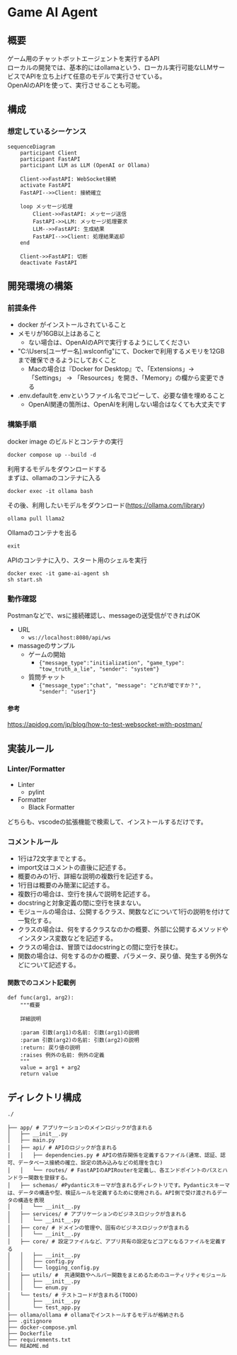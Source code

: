 #  Game AI Agent
## 概要
ゲーム用のチャットボットエージェントを実行するAPI  
ローカルの開発では、基本的にはollamaという、ローカル実行可能なLLMサービスでAPIを立ち上げて任意のモデルで実行させている。  
OpenAIのAPIを使って、実行させることも可能。
## 構成
### 想定しているシーケンス
```mermaid
sequenceDiagram
    participant Client
    participant FastAPI
    participant LLM as LLM (OpenAI or Ollama)

    Client->>FastAPI: WebSocket接続
    activate FastAPI
    FastAPI-->>Client: 接続確立
    
    loop メッセージ処理
        Client->>FastAPI: メッセージ送信
        FastAPI->>LLM: メッセージ処理要求
        LLM-->>FastAPI: 生成結果
        FastAPI-->>Client: 処理結果返却
    end
    
    Client->>FastAPI: 切断
    deactivate FastAPI
```
## 開発環境の構築
### 前提条件
- docker がインストールされていること
- メモリが16GB以上はあること
    - ない場合は、OpenAIのAPIで実行するようにしてください
- "C:\Users\[ユーザー名]\.wslconfig"にて、Dockerで利用するメモリを12GBまで確保できるようにしておくこと
    - Macの場合は『Docker for Desktop』で、「Extensions」-> 「Settings」 -> 「Resources」を開き、「Memory」の欄から変更できる
- .env.defaultを.envというファイル名でコピーして、必要な値を埋めること
    - OpenAI関連の箇所は、OpenAIを利用しない場合はなくても大丈夫です
### 構築手順
docker image のビルドとコンテナの実行  
```
docker compose up --build -d
```
利用するモデルをダウンロードする  
まずは、ollamaのコンテナに入る  
```
docker exec -it ollama bash
```

その後、利用したいモデルをダウンロード(https://ollama.com/library)  
```
ollama pull llama2
```

Ollamaのコンテナを出る  
```
exit
```

APIのコンテナに入り、スタート用のシェルを実行  
```
docker exec -it game-ai-agent sh
sh start.sh
```

### 動作確認
Postmanなどで、wsに接続確認し、messageの送受信ができればOK
- URL
    - `ws://localhost:8080/api/ws`
- massageのサンプル
    - ゲームの開始
        - `{"message_type":"initialization", "game_type": "tow_truth_a_lie", "sender": "system"}`
    - 質問チャット
        - `{"message_type":"chat", "message": "どれが嘘ですか？", "sender": "user1"}`
#### 参考
https://apidog.com/jp/blog/how-to-test-websocket-with-postman/
## 実装ルール
### Linter/Formatter
- Linter
    - pylint
- Formatter
    - Black Formatter

どちらも、vscodeの拡張機能で検索して、インストールするだけです。
### コメントルール
- 1行は72文字までとする。
- import文はコメントの直後に記述する。
- 概要のみの1行、詳細な説明の複数行を記述する。
- 1行目は概要のみ簡潔に記述する。
- 複数行の場合は、空行を挟んで説明を記述する。
- docstringと対象定義の間に空行を挟まない。
- モジュールの場合は、公開するクラス、関数などについて1行の説明を付けて一覧化する。
- クラスの場合は、何をするクラスなのかの概要、外部に公開するメソッドやインスタンス変数などを記述する。
- クラスの場合は、冒頭ではdocstringとの間に空行を挟む。
- 関数の場合は、何をするのかの概要、パラメータ、戻り値、発生する例外などについて記述する。
#### 関数でのコメント記載例
```
def func(arg1, arg2):
    """概要

    詳細説明

    :param 引数(arg1)の名前: 引数(arg1)の説明
    :param 引数(arg2)の名前: 引数(arg2)の説明
    :return: 戻り値の説明
    :raises 例外の名前: 例外の定義
    """
    value = arg1 + arg2
    return value
```

## ディレクトリ構成
```
./

├── app/ # アプリケーションのメインロジックが含まれる
│   ├── __init__.py
│   ├── main.py
│   ├── api/ # APIのロジックが含まれる
│   │   ├── dependencies.py # APIの依存関係を定義するファイル(通常、認証、認可、データベース接続の確立、設定の読み込みなどの処理を含む)
│   │   └── routes/ # FastAPIのAPIRouterを定義し、各エンドポイントのパスとハンドラー関数を登録する。
│   ├── schemas/ #Pydanticスキーマが含まれるディレクトリです。Pydanticスキーマは、データの構造や型、検証ルールを定義するために使用される。API側で受け渡されるデータの構造を表現
│   │   └── __init__.py
│   ├── services/ # アプリケーションのビジネスロジックが含まれる
│   │   └── __init__.py
│   ├── core/ # ドメインの管理や、固有のビジネスロジックが含まれる
│   │   └── __init__.py
│   ├── core/ # 設定ファイルなど、アプリ共有の設定などコアとなるファイルを定義する
│   │   ├── __init__.py
│   │   ├── config.py
│   │   └── logging_config.py
│   ├── utils/ #  共通関数やヘルパー関数をまとめるためのユーティリティモジュール
│   │   ├── __init__.py
│   │   └── enum.py
│   └── tests/ # テストコードが含まれる(TODO)
│       ├── __init__.py
│       └── test_app.py
├── ollama/ollama # ollamaでインストールするモデルが格納される
├── .gitignore
├── docker-compose.yml
├── Dockerfile
├── requirements.txt
└── README.md
```

